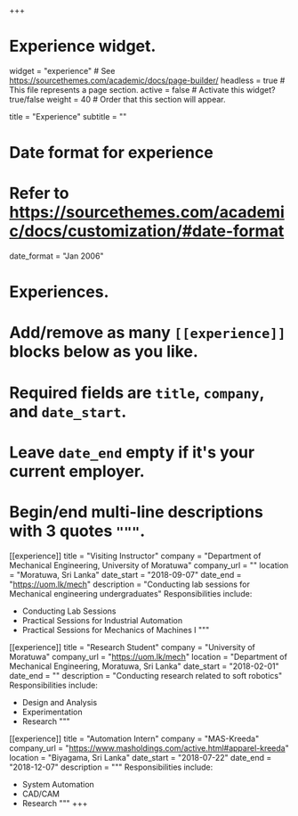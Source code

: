 +++
# Experience widget.
widget = "experience"  # See https://sourcethemes.com/academic/docs/page-builder/
headless = true  # This file represents a page section.
active = false  # Activate this widget? true/false
weight = 40  # Order that this section will appear.

title = "Experience"
subtitle = ""

# Date format for experience
#   Refer to https://sourcethemes.com/academic/docs/customization/#date-format
date_format = "Jan 2006"

# Experiences.
#   Add/remove as many `[[experience]]` blocks below as you like.
#   Required fields are `title`, `company`, and `date_start`.
#   Leave `date_end` empty if it's your current employer.
#   Begin/end multi-line descriptions with 3 quotes `"""`.

[[experience]]
  title = "Visiting Instructor"
  company = "Department of Mechanical Engineering, University of Moratuwa"
  company_url = ""
  location = "Moratuwa, Sri Lanka"
  date_start = "2018-09-07"
  date_end = "https://uom.lk/mech"
  description = "Conducting lab sessions for Mechanical engineering undergraduates"
  Responsibilities include:
 
  * Conducting Lab Sessions
  * Practical Sessions for Industrial Automation
  * Practical Sessions for Mechanics of Machines I
  """

[[experience]]
  title = "Research Student"
  company = "University of Moratuwa"
  company_url = "https://uom.lk/mech"
  location = "Department of Mechanical Engineering, Moratuwa, Sri Lanka"
  date_start = "2018-02-01"
  date_end = ""
  description = "Conducting research related to soft robotics"
  Responsibilities include:
 
  * Design and Analysis
  * Experimentation
  * Research
  """

[[experience]]
  title = "Automation Intern"
  company = "MAS-Kreeda"
  company_url = "https://www.masholdings.com/active.html#apparel-kreeda"
  location = "Biyagama, Sri Lanka"
  date_start = "2018-07-22"
  date_end = "2018-12-07"
  description = """
  Responsibilities include:
  
  * System Automation
  * CAD/CAM
  * Research
  """
+++
